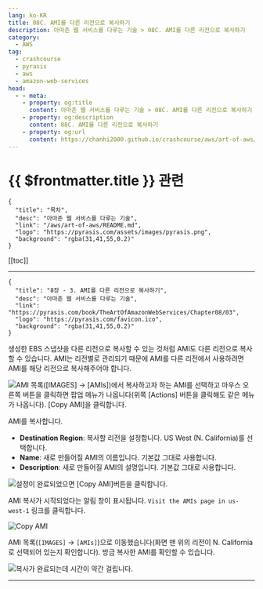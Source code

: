 ```yaml
---
lang: ko-KR
title: 08C. AMI를 다른 리전으로 복사하기
description: 아마존 웹 서비스를 다루는 기술 > 08C. AMI를 다른 리전으로 복사하기
category:
  - AWS
tag: 
  - crashcourse
  - pyrasis
  - aws 
  - amazon-web-services
head:
  - - meta:
    - property: og:title
      content: 아마존 웹 서비스를 다루는 기술 > 08C. AMI를 다른 리전으로 복사하기
    - property: og:description
      content: 08C. AMI를 다른 리전으로 복사하기
    - property: og:url
      content: https://chanhi2000.github.io/crashcourse/aws/art-of-aws/08C.html
---
```


# {{ $frontmatter.title }} 관련

```component VPCard
{
  "title": "목차",
  "desc": "아마존 웹 서비스를 다루는 기술",
  "link": "/aws/art-of-aws/README.md",
  "logo": "https://pyrasis.com/assets/images/pyrasis.png",
  "background": "rgba(31,41,55,0.2)"
}
```

[[toc]]

---

```component VPCard
{
  "title": "8장 - 3. AMI를 다른 리전으로 복사하기",
  "desc": "아마존 웹 서비스를 다루는 기술",
  "link": "https://pyrasis.com/book/TheArtOfAmazonWebServices/Chapter08/03",
  "logo": "https://pyrasis.com/favicon.ico",
  "background": "rgba(31,41,55,0.2)"
}
```

생성한 EBS 스냅샷을 다른 리전으로 복사할 수 있는 것처럼 AMI도 다른 리전으로 복사할 수 있습니다. AMI는 리전별로 관리되기 때문에 AMI를 다른 리전에서 사용하려면 AMI를 해당 리전으로 복사해주어야 합니다.

![AMI 목록(<FontIcon icon="iconfont icon-select"/>`[IMAGES]` → `[AMIs]`)에서 복사하고자 하는 AMI를 선택하고 마우스 오른쪽 버튼을 클릭하면 팝업 메뉴가 나옵니다(위쪽 <FontIcon icon="iconfont icon-select"/>`[Actions]` 버튼을 클릭해도 같은 메뉴가 나옵니다). <FontIcon icon="iconfont icon-select"/>`[Copy AMI]`을 클릭합니다.](https://pyrasis.com/assets/images/TheArtOfAmazonWebServicesChapter08/10_.png)

AMI를 복사합니다.

- **Destination Region**: 복사할 리전을 설정합니다. US West (N. California)를 선택합니다.
- **Name**: 새로 만들어질 AMI의 이름입니다. 기본값 그대로 사용합니다.
- **Description**: 새로 만들어질 AMI의 설명입니다. 기본값 그대로 사용합니다.

![설정이 완료되었으면 <FontIcon icon="iconfont icon-select"/>`[Copy AMI]`버튼을 클릭합니다.](https://pyrasis.com/assets/images/TheArtOfAmazonWebServicesChapter08/11_.png)

AMI 복사가 시작되었다는 알림 창이 표시됩니다. <FontIcon icon="fas fa-globe"/>`Visit the AMIs page in us-west-1` 링크를 클릭합니다.

![Copy AMI](https://pyrasis.com/assets/images/TheArtOfAmazonWebServicesChapter08/12_.png)

AMI 목록(<FontIcon icon="iconfont icon-select"/>`[IMAGES]` → `[AMIs]`)으로 이동했습니다(화면 맨 위의 리전이 N. California로 선택되어 있는지 확인합니다). 방금 복사한 AMI를 확인할 수 있습니다.

![복사가 완료되는데 시간이 약간 걸립니다.](https://pyrasis.com/assets/images/TheArtOfAmazonWebServicesChapter08/13_.png)

---

<TagLinks />